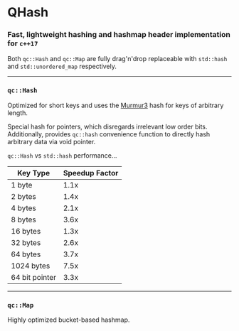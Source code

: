 # QHash

### Fast, lightweight hashing and hashmap header implementation for `c++17`

Both `qc::Hash` and `qc::Map` are fully drag'n'drop replaceable with `std::hash` and `std::unordered_map` respectively.

---

### `qc::Hash`

Optimized for short keys and uses the [Murmur3](https://github.com/aappleby/smhasher/wiki/MurmurHash3) hash for keys of arbitrary length.

Special hash for pointers, which disregards irrelevant low order bits.
Additionally, provides `qc::hash` convenience function to directly hash arbitrary data via void pointer.

`qc::Hash` vs `std::hash` performance...

Key Type | Speedup Factor
---|---
1 byte | 1.1x
2 bytes | 1.4x
4 bytes | 2.1x
8 bytes | 3.6x
16 bytes | 1.3x
32 bytes | 2.6x
64 bytes | 3.7x
1024 bytes | 7.5x
64 bit pointer | 3.3x

---

### `qc::Map`

Highly optimized bucket-based hashmap.
